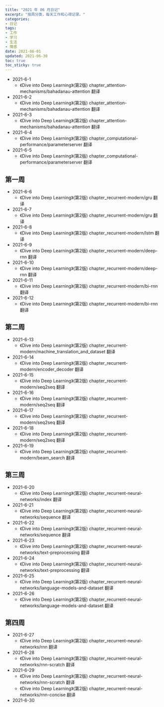 ```yaml
---
title: "2021 年 06 月日记"
excerpt: "按周分类，每天工作和心得记录。"
categories:
- 日记
tags:
- 工作
- 学习
- 生活
- 情感
date: 2021-06-01
updated: 2021-06-30
toc: true
toc_sticky: true
---
```



- 2021-6-1
  - 《Dive into Deep Learning》(第2版) chapter_attention-mechanisms/bahadanau-attention 翻译
- 2021-6-2
  - 《Dive into Deep Learning》(第2版) chapter_attention-mechanisms/bahadanau-attention 翻译
- 2021-6-3
  - 《Dive into Deep Learning》(第2版) chapter_attention-mechanisms/bahadanau-attention 翻译
- 2021-6-4
  - 《Dive into Deep Learning》(第2版) chapter_computational-performance/parameterserver 翻译
- 2021-6-5
  - 《Dive into Deep Learning》(第2版) chapter_computational-performance/parameterserver 翻译

## 第一周

- 2021-6-6
  - 《Dive into Deep Learning》(第2版) chapter_recurrent-modern/gru 翻译
- 2021-6-7
  - 《Dive into Deep Learning》(第2版) chapter_recurrent-modern/gru 翻译
- 2021-6-8
  - 《Dive into Deep Learning》(第2版) chapter_recurrent-modern/lstm 翻译
- 2021-6-9
  - 《Dive into Deep Learning》(第2版) chapter_recurrent-modern/deep-rnn 翻译
- 2021-6-10
  - 《Dive into Deep Learning》(第2版) chapter_recurrent-modern/deep-rnn 翻译
- 2021-6-11
  - 《Dive into Deep Learning》(第2版) chapter_recurrent-modern/bi-rnn 翻译
- 2021-6-12
  - 《Dive into Deep Learning》(第2版) chapter_recurrent-modern/bi-rnn 翻译

## 第二周

- 2021-6-13
  - 《Dive into Deep Learning》(第2版) chapter_recurrent-modern/machine_translation_and_dataset 翻译
- 2021-6-14
  - 《Dive into Deep Learning》(第2版) chapter_recurrent-modern/encoder_decoder 翻译
- 2021-6-15
  - 《Dive into Deep Learning》(第2版) chapter_recurrent-modern/seq2seq 翻译
- 2021-6-16
  - 《Dive into Deep Learning》(第2版) chapter_recurrent-modern/seq2seq 翻译
- 2021-6-17
  - 《Dive into Deep Learning》(第2版) chapter_recurrent-modern/seq2seq 翻译
- 2021-6-18
  - 《Dive into Deep Learning》(第2版) chapter_recurrent-modern/seq2seq 翻译
- 2021-6-19
  - 《Dive into Deep Learning》(第2版) chapter_recurrent-modern/beam_search 翻译

## 第三周

- 2021-6-20
  - 《Dive into Deep Learning》(第2版) chapter_recurrent-neural-networks/index 翻译
- 2021-6-21
  - 《Dive into Deep Learning》(第2版) chapter_recurrent-neural-networks/sequence 翻译
- 2021-6-22
  - 《Dive into Deep Learning》(第2版) chapter_recurrent-neural-networks/sequence 翻译
- 2021-6-23
  - 《Dive into Deep Learning》(第2版) chapter_recurrent-neural-networks/text-preprocessing 翻译
- 2021-6-24
  - 《Dive into Deep Learning》(第2版) chapter_recurrent-neural-networks/text-preprocessing 翻译
- 2021-6-25
  - 《Dive into Deep Learning》(第2版) chapter_recurrent-neural-networks/language-models-and-dataset 翻译
- 2021-6-26
  - 《Dive into Deep Learning》(第2版) chapter_recurrent-neural-networks/language-models-and-dataset 翻译

## 第四周

- 2021-6-27
  - 《Dive into Deep Learning》(第2版) chapter_recurrent-neural-networks/rnn 翻译
- 2021-6-28
  - 《Dive into Deep Learning》(第2版) chapter_recurrent-neural-networks/rnn-scratch 翻译
- 2021-6-29
  - 《Dive into Deep Learning》(第2版) chapter_recurrent-neural-networks/rnn-scratch 翻译
  - 《Dive into Deep Learning》(第2版) chapter_recurrent-neural-networks/rnn-concise 翻译
- 2021-6-30
